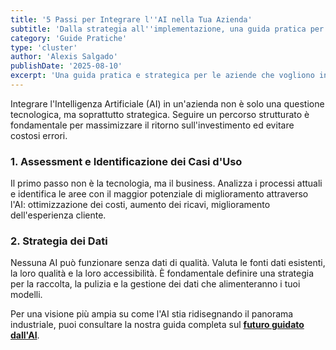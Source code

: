```yaml
---
title: '5 Passi per Integrare l''AI nella Tua Azienda'
subtitle: 'Dalla strategia all''implementazione, una guida pratica per non sbagliare.'
category: 'Guide Pratiche'
type: 'cluster'
author: 'Alexis Salgado'
publishDate: '2025-08-10'
excerpt: 'Una guida pratica e strategica per le aziende che vogliono iniziare il loro percorso di trasformazione digitale con l''intelligenza artificiale.'
---
```


Integrare l'Intelligenza Artificiale (AI) in un'azienda non è solo una questione tecnologica, ma soprattutto strategica. Seguire un percorso strutturato è fondamentale per massimizzare il ritorno sull'investimento ed evitare costosi errori.

### 1. Assessment e Identificazione dei Casi d'Uso
Il primo passo non è la tecnologia, ma il business. Analizza i processi attuali e identifica le aree con il maggior potenziale di miglioramento attraverso l'AI: ottimizzazione dei costi, aumento dei ricavi, miglioramento dell'esperienza cliente.

### 2. Strategia dei Dati
Nessuna AI può funzionare senza dati di qualità. Valuta le fonti dati esistenti, la loro qualità e la loro accessibilità. È fondamentale definire una strategia per la raccolta, la pulizia e la gestione dei dati che alimenteranno i tuoi modelli.

Per una visione più ampia su come l'AI stia ridisegnando il panorama industriale, puoi consultare la nostra guida completa sul **[futuro guidato dall'AI](/blog/futuro-guidato-da-ai)**.
